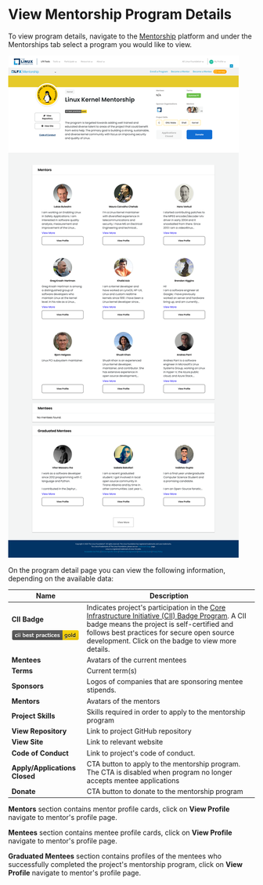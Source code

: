 # View Mentorship Program Details

To view program details, navigate to the [Mentorship](https://people.communitybridge.org/profile) platform and under the Mentorships tab select a program you would like to view.

![](<../../.gitbook/assets/Program Details.png>)

On the program detail page you can view the following information, depending on the available data:

| **Name**                                                                                                                     | Description                                                                                                                                                                                                                                                                                                        |
| ---------------------------------------------------------------------------------------------------------------------------- | ------------------------------------------------------------------------------------------------------------------------------------------------------------------------------------------------------------------------------------------------------------------------------------------------------------------ |
| <p><strong>CII Badge</strong></p><p><img src="../../.gitbook/assets/7418513 (1) (2) (2) (2) (2) (1) (1) (1).png" alt=""></p> | Indicates project's participation in the [Core Infrastructure Initiative (CII) Badge Program](https://www.coreinfrastructure.org/programs/badge-program/). A CII badge means the project is self-certified and follows best practices for secure open source development. Click on the badge to view more details. |
| **Mentees**                                                                                                                  | Avatars of the current mentees                                                                                                                                                                                                                                                                                     |
| **Terms**                                                                                                                    | Current term(s)                                                                                                                                                                                                                                                                                                    |
| **Sponsors**                                                                                                                 | Logos of companies that are sponsoring mentee stipends.                                                                                                                                                                                                                                                            |
| **Mentors**                                                                                                                  | Avatars of the mentors                                                                                                                                                                                                                                                                                             |
| **Project Skills**                                                                                                           | Skills required in order to apply to the mentorship program                                                                                                                                                                                                                                                        |
| **View Repository**                                                                                                          | Link to project GitHub repository                                                                                                                                                                                                                                                                                  |
| **View Site**                                                                                                                | Link to relevant website                                                                                                                                                                                                                                                                                           |
| **Code of Conduct**                                                                                                          | Link to project's code of conduct.                                                                                                                                                                                                                                                                                 |
| **Apply/Applications Closed**                                                                                                | CTA button to apply to the mentorship program. The CTA is disabled when program no longer accepts mentee applications                                                                                                                                                                                              |
| **Donate**                                                                                                                   | CTA button to donate to the mentorship program                                                                                                                                                                                                                                                                     |

**Mentors** section contains mentor profile cards, click on **View Profile** navigate to mentor's profile page.

**Mentees** section contains mentee profile cards, click on **View Profile** navigate to mentor's profile page.

**Graduated Mentees** section contains profiles of the mentees who successfully completed the project's mentorship program, click on **View Profile** navigate to mentor's profile page.
